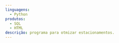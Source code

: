 ```yaml
---
linguagens:
  - Python
produtos:
  - SQL
  - HTML
descrição: programa para otmizar estacionamentos.
---
```

